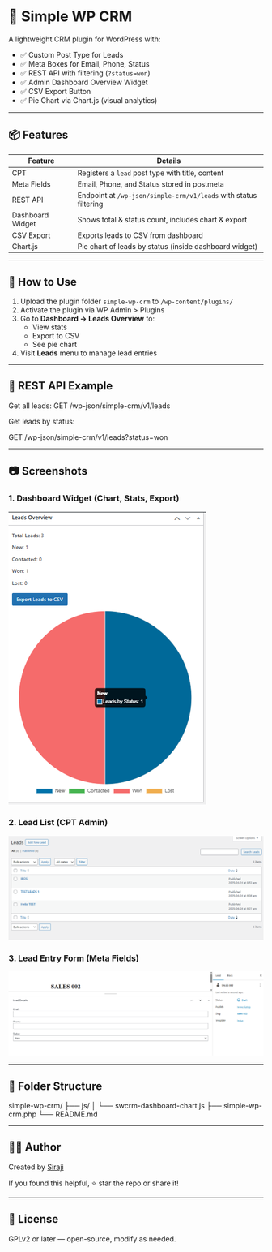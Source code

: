 # 🧩 Simple WP CRM

A lightweight CRM plugin for WordPress with:

- ✅ Custom Post Type for Leads
- ✅ Meta Boxes for Email, Phone, Status
- ✅ REST API with filtering (`?status=won`)
- ✅ Admin Dashboard Overview Widget
- ✅ CSV Export Button
- ✅ Pie Chart via Chart.js (visual analytics)

---

## 📦 Features

| Feature         | Details                                     |
|-----------------|---------------------------------------------|
| CPT             | Registers a `lead` post type with title, content |
| Meta Fields     | Email, Phone, and Status stored in postmeta |
| REST API        | Endpoint at `/wp-json/simple-crm/v1/leads` with status filtering |
| Dashboard Widget| Shows total & status count, includes chart & export |
| CSV Export      | Exports leads to CSV from dashboard |
| Chart.js        | Pie chart of leads by status (inside dashboard widget) |

---

## 🧪 How to Use

1. Upload the plugin folder `simple-wp-crm` to `/wp-content/plugins/`
2. Activate the plugin via WP Admin > Plugins
3. Go to **Dashboard → Leads Overview** to:
   - View stats
   - Export to CSV
   - See pie chart
4. Visit **Leads** menu to manage lead entries

---

## 🔌 REST API Example

Get all leads:
GET /wp-json/simple-crm/v1/leads

Get leads by status:

GET /wp-json/simple-crm/v1/leads?status=won


---

## 📷 Screenshots

### 1. Dashboard Widget (Chart, Stats, Export)
![Dashboard](screenshot-dashboard.png)

### 2. Lead List (CPT Admin)
![Leads List](screenshot-leads-list.png)

### 3. Lead Entry Form (Meta Fields)
![Lead Form](screenshot-lead-form.png)

---

## 📁 Folder Structure

simple-wp-crm/ ├── js/ │ └── swcrm-dashboard-chart.js ├── simple-wp-crm.php └── README.md


---

## 👨‍💻 Author

Created by [Siraji](https://github.com/sirajiwpdev)

If you found this helpful, ⭐ star the repo or share it!

---

## 📜 License

GPLv2 or later — open-source, modify as needed.
